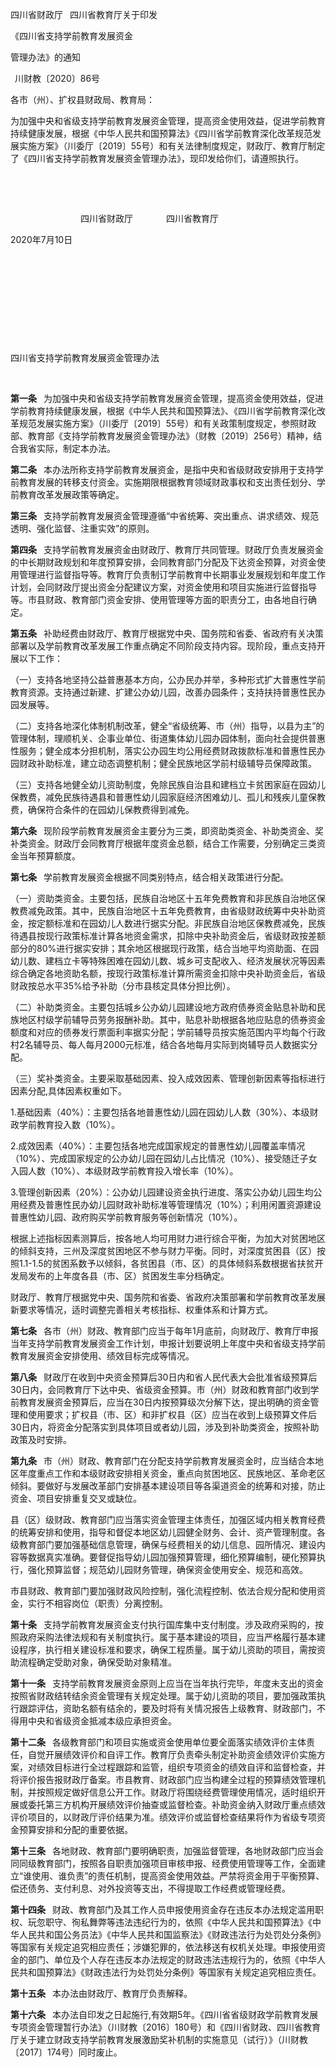 四川省财政厅  四川省教育厅关于印发

《四川省支持学前教育发展资金

管理办法》的通知

 川财教〔2020〕86号


 

各市（州）、扩权县财政局、教育局：

为加强中央和省级支持学前教育发展资金管理，提高资金使用效益，促进学前教育持续健康发展，根据《中华人民共和国预算法》《四川省学前教育深化改革规范发展实施方案》（川委厅〔2019〕55号）和有关法律制度规定，财政厅、教育厅制定了《四川省支持学前教育发展资金管理办法》，现印发给你们，请遵照执行。

 

 

                四川省财政厅        四川省教育厅

2020年7月10日

 

 

 

 

 

四川省支持学前教育发展资金管理办法

 

**第一条**  为加强中央和省级支持学前教育发展资金管理，提高资金使用效益，促进学前教育持续健康发展，根据《中华人民共和国预算法》、《四川省学前教育深化改革规范发展实施方案》（川委厅〔2019〕55号）和有关政策制度规定，参照财政部、教育部《支持学前教育发展资金管理办法》（财教〔2019〕256号）精神，结合我省实际，制定本办法。

**第二条**  本办法所称支持学前教育发展资金，是指中央和省级财政安排用于支持学前教育发展的转移支付资金。实施期限根据教育领域财政事权和支出责任划分、学前教育改革发展政策等确定。

**第三条**  支持学前教育发展资金管理遵循“中省统筹、突出重点、讲求绩效、规范透明、强化监督、注重实效”的原则。

**第四条**  支持学前教育发展资金由财政厅、教育厅共同管理。财政厅负责发展资金的中长期财政规划和年度预算安排，会同教育部门分配及下达资金预算，对资金使用管理进行监督指导等。教育厅负责制订学前教育中长期事业发展规划和年度工作计划，会同财政厅提出资金分配建议方案，对资金使用和项目实施进行监督指导等。市县财政、教育部门资金安排、使用管理等方面的职责分工，由各地自行确定。

**第五条**  补助经费由财政厅、教育厅根据党中央、国务院和省委、省政府有关决策部署以及学前教育改革发展工作重点确定不同阶段支持内容。现阶段，重点支持开展以下工作：

（一）支持各地坚持公益普惠基本方向，公办民办并举，多种形式扩大普惠性学前教育资源。支持通过新建、扩建公办幼儿园，改善办园条件；支持扶持普惠性民办园发展等。

（二）支持各地深化体制机制改革，健全“省级统筹、市（州）指导，以县为主”的管理体制，理顺机关、企事业单位、街道集体幼儿园办园体制，面向社会提供普惠性服务；健全成本分担机制，落实公办园生均公用经费财政拨款标准和普惠性民办园财政补助标准，建立动态调整机制；健全民族地区学前村级辅导员保障政策。

（三）支持各地健全幼儿资助制度，免除民族自治县和建档立卡贫困家庭在园幼儿保教费，减免民族待遇县和普惠性幼儿园家庭经济困难幼儿、孤儿和残疾儿童保教费，确保符合条件的在园幼儿保教费得到减免。

**第六条**  现阶段学前教育发展资金主要分为三类，即资助类资金、补助类资金、奖补类资金。财政厅会同教育厅根据年度资金总额，结合工作需要，分别确定三类资金当年预算额度。

**第七条**  学前教育发展资金根据不同类别特点，结合相关政策进行分配。

（一）资助类资金。主要包括，民族自治地区十五年免费教育和非民族自治地区保教费减免政策。其中，民族自治地区十五年免费教育，由省级财政统筹中央补助资金，按定额标准和在园幼儿人数进行据实分配。非民族自治地区保教费减免，民族待遇县按现行政策标准计算各地资金需求，扣除中央补助资金后，省级财政按差额部分的80%进行据实安排；其余地区根据现行政策，结合当地平均资助面、在园幼儿数、建档立卡等特殊困难在园幼儿数、城乡可支配收入、经济发展状况等因素综合确定各地资助名额，按现行政策标准计算所需资金扣除中央补助资金后，省级财政按总水平35%给予补助（分市县核定具体分担比例）。

（二）补助类资金。主要包括城乡公办幼儿园建设地方政府债券资金贴息补助和民族地区村级学前辅导员劳务报酬补助。其中，贴息补助根据各地应贴息的债券资金额度和对应的债券发行票面利率据实分配；学前辅导员按实施范围内平均每个行政村2名辅导员、每人每月2000元标准，结合各地每月实际到岗辅导员人数据实分配。

（三）奖补类资金。主要采取基础因素、投入成效因素、管理创新因素等指标进行因素分配,具体因素权重如下。

1.基础因素（40%）：主要包括各地普惠性幼儿园在园幼儿人数（30%）、本级财政学前教育投入数（10%）。

2.成效因素（40%）：主要包括各地完成国家规定的普惠性幼儿园覆盖率情况（10%）、完成国家规定的公办幼儿园在园幼儿占比情况（10%）、接受随迁子女入园人数（10%）、本级财政学前教育投入增长率（10%）。

3.管理创新因素（20%）：公办幼儿园建设资金执行进度、落实公办幼儿园生均公用经费及普惠性民办幼儿园财政补助标准等管理情况（10%）；利用闲置资源建设普惠性幼儿园、政府购买学前教育服务等创新情况（10%）。

根据上述指标因素测算后，按各地人均可用财力进行综合平衡，为加大对贫困地区的倾斜支持，三州及深度贫困地区不参与财力平衡。同时，对深度贫困县（区）按照1.1-1.5的贫困系数予以倾斜，各贫困县（市、区）的具体倾斜系数根据省扶贫开发局发布的上年度各县（市、区）贫困发生率分档确定。

财政厅、教育厅根据党中央、国务院和省委、省政府决策部署和学前教育改革发展新要求等情况，适时调整完善相关考核指标、权重体系和计算方式。

**第七条**  各市（州）财政、教育部门应当于每年1月底前，向财政厅、教育厅申报当年支持学前教育发展资金工作计划，申报计划要说明上年度中央和省级支持学前教育发展资金安排使用、绩效目标完成等情况。

**第八条**  财政厅在收到中央资金预算后30日内和省人民代表大会批准省级预算后30日内，会同教育厅下达中央、省级资金预算。市（州）财政和教育部门收到学前教育发展资金预算后，应当在30日内按预算级次分解下达，提出明确的资金管理和使用要求；扩权县（市、区）和非扩权县（区）应当在收到上级预算文件后30日内，将资金分配落实到具体项目或者幼儿园，涉及到补助类资金，按照补助政策及时安排。

**第九条**  市（州）财政、教育部门在分配支持学前教育发展资金时，应当结合本地区年度重点工作和本级财政安排相关资金，重点向贫困地区、民族地区、革命老区倾斜。要做好与发展改革部门安排基本建设项目等各渠道资金的统筹和对接，防止资金、项目安排重复交叉或缺位。

县（区）级财政、教育部门应当落实资金管理主体责任，加强区域内相关教育经费的统筹安排和使用，指导和督促本地区幼儿园健全财务、会计、资产管理制度。各级教育部门要加强基础信息管理，确保与经费相关的幼儿信息、园所情况、建设内容等数据真实准确。要督促指导幼儿园加强预算管理，细化预算编制，硬化预算执行，强化预算监督；规范幼儿园财务管理，确保资金使用安全、规范和高效。

市县财政、教育部门要加强财政风险控制，强化流程控制、依法合规分配和使用资金，实行不相容岗位（职责）分离控制。

**第十条**  支持学前教育发展资金支付执行国库集中支付制度。涉及政府采购的，按照政府采购法律法规和有关制度执行。属于基本建设的项目，应当严格履行基本建设程序，执行相关建设标准和要求，确保工程质量。属于幼儿资助的项目，需按资助流程确定受助对象，确保受助对象精准。

**第十一条**  支持学前教育发展资金原则上应当在当年执行完毕，年度未支出的资金按照省财政结转结余资金管理有关规定处理。属于幼儿资助的项目，要加强政策执行跟踪评估，资助名额有结余的，要及时将有关情况报告上级教育、财政部门，不得用中央和省级资金抵减本级应承担资金。

**第十二条**  各级教育部门和项目实施或资金使用单位要全面落实绩效评价主体责任，自觉开展绩效评价和自评工作。教育厅负责牵头制定补助资金绩效评价实施方案，对绩效目标进行全过程跟踪和监管，组织专项资金的绩效自评和监督检查，并将评价报告报财政厅备案。市县教育、财政部门应当构建全过程的预算绩效管理机制，并按照规定做好信息公开工作。财政厅将围绕经费管理使用情况，适时组织开展或委托第三方机构开展绩效评价抽查或监督检查。补助资金纳入财政厅重点绩效评价项目的，以财政厅评价结果为准。绩效评价或监督检查结果将作为省级专项资金预算安排和分配的重要依据。

**第十三条**  各地财政、教育部门要明确职责，加强监督管理，各地财政部门应当会同同级教育部门，按照各自职责加强项目审核申报、经费使用管理等工作，全面建立“谁使用、谁负责”的责任机制，提高资金使用效益。严禁将资金用于平衡预算、偿还债务、支付利息、对外投资等支出，不得提取工作经费或管理经费。

**第十四条**  财政、教育部门及其工作人员申报使用资金存在违反本办法规定滥用职权、玩忽职守、徇私舞弊等违法违纪行为的，依照《中华人民共和国预算法》《中华人民共和国公务员法》《中华人民共和国监察法》《财政违法行为处罚处分条例》等国家有关规定追究相应责任；涉嫌犯罪的，依法移送有权机关处理。申报使用资金的部门、单位及个人存在违反本办法规定的财政违法违规行为的，依照《中华人民共和国预算法》《财政违法行为处罚处分条例》等国家有关规定追究相应责任。

**第十五条**  本办法由财政厅、教育厅负责解释。

**第十六条**  本办法自印发之日起施行,有效期5年。《四川省省级财政学前教育发展专项资金管理暂行办法》（川财教〔2016〕180号）和《四川省财政、四川省教育厅关于建立财政支持学前教育发展激励奖补机制的实施意见（试行）》（川财教〔2017〕174号）同时废止。

 